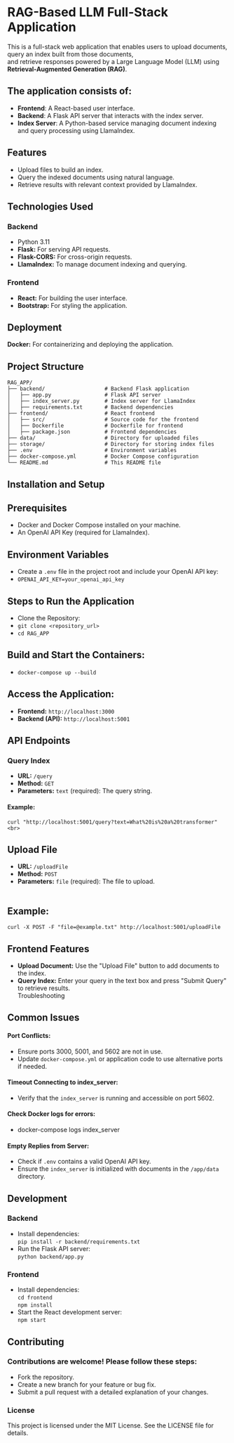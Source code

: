 # RAG-Based LLM Full-Stack Application<br>

This is a full-stack web application that enables users to upload documents, query an index built from those documents,<br> and retrieve responses powered by a Large Language Model (LLM) using **Retrieval-Augmented Generation (RAG)**.
<br>
## The application consists of:<br>

* **Frontend**: A React-based user interface.<br>
* **Backend**: A Flask API server that interacts with the index server.<br>
* **Index Server**: A Python-based service managing document indexing and query processing using LlamaIndex.<br>

## Features<br>

* Upload files to build an index.<br>
* Query the indexed documents using natural language.<br>
* Retrieve results with relevant context provided by LlamaIndex.<br>

## Technologies Used<br>

### **Backend** <br>
* Python 3.11<br>
* **Flask:** For serving API requests.<br>
* **Flask-CORS:** For cross-origin requests.<br>
* **LlamaIndex:** To manage document indexing and querying.<br>
### **Frontend**
* **React:** For building the user interface.<br>
* **Bootstrap:** For styling the application.<br>
## Deployment<br>
**Docker:** For containerizing and deploying the application.<br>
## Project Structure<br>
```
RAG_APP/
├── backend/                   # Backend Flask application
│   ├── app.py                 # Flask API server
│   ├── index_server.py        # Index server for LlamaIndex
│   ├── requirements.txt       # Backend dependencies
├── frontend/                  # React frontend
│   ├── src/                   # Source code for the frontend
│   ├── Dockerfile             # Dockerfile for frontend
│   ├── package.json           # Frontend dependencies
├── data/                      # Directory for uploaded files
├── storage/                   # Directory for storing index files
├── .env                       # Environment variables
├── docker-compose.yml         # Docker Compose configuration
└── README.md                  # This README file
```
## Installation and Setup<br>

## Prerequisites<br>
* Docker and Docker Compose installed on your machine.<br>
* An OpenAI API Key (required for LlamaIndex).<br>
## Environment Variables<br>
* Create a `.env` file in the project root and include your OpenAI API key:<br>
* `OPENAI_API_KEY=your_openai_api_key`<br>
## Steps to Run the Application<br>
* Clone the Repository:<br>
* `git clone <repository_url>`<br>
* `cd RAG_APP`<br>
## Build and Start the Containers:<br>
* `docker-compose up --build`<br>
## Access the Application:<br>
* **Frontend:** `http://localhost:3000`<br>
* **Backend (API):** `http://localhost:5001`<br>
## API Endpoints<br>

### Query Index<br>
* **URL:** `/query`<br>
* **Method:** `GET`<br>
* **Parameters:** `text` (required): The query string.<br>
#### Example:<br>
```
curl "http://localhost:5001/query?text=What%20is%20a%20transformer"<br>
```
## Upload File<br>
* **URL:** `/uploadFile`<br>
* **Method:** `POST`<br>
* **Parameters:** `file` (required): The file to upload.<br> <br>

## Example:<br>
```
curl -X POST -F "file=@example.txt" http://localhost:5001/uploadFile
```
## Frontend Features<br>

* **Upload Document:** Use the "Upload File" button to add documents to the index.<br>
* **Query Index:** Enter your query in the text box and press "Submit Query" to retrieve results.<br>
Troubleshooting<br>

## Common Issues<br>
#### Port Conflicts:<br>
* Ensure ports 3000, 5001, and 5602 are not in use.<br>
* Update `docker-compose.yml` or application code to use alternative ports if needed.<br>
#### Timeout Connecting to index_server:<br>
* Verify that the `index_server` is running and accessible on port 5602.<br>
#### Check Docker logs for errors:<br>
* docker-compose logs index_server<br>
#### Empty Replies from Server:<br>
* Check if `.env` contains a valid OpenAI API key.<br>
* Ensure the `index_server` is initialized with documents in the `/app/data` directory.<br>
## Development<br>

### Backend<br>
* Install dependencies:<br>
`pip install -r backend/requirements.txt`<br>
* Run the Flask API server:<br>
`python backend/app.py`<br>
### Frontend<br>
* Install dependencies:<br>
`cd frontend`<br>
`npm install`<br>
* Start the React development server:<br>
`npm start`<br>
## Contributing<br>

### Contributions are welcome! Please follow these steps:<br>

* Fork the repository.<br>
* Create a new branch for your feature or bug fix.<br>
* Submit a pull request with a detailed explanation of your changes.<br>
### License<br>

This project is licensed under the MIT License. See the LICENSE file for details.
